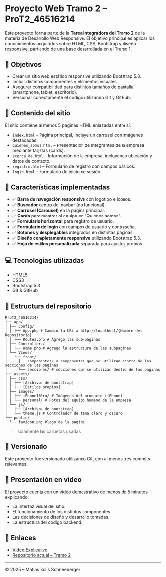 # Proyecto Web Tramo 2 – ProT2_46516214

Este proyecto forma parte de la **Tarea Integradora del Tramo 2** de la materia de Desarrollo Web Responsive. El objetivo principal es aplicar los conocimientos adquiridos sobre HTML, CSS, Bootstrap y diseño responsive, partiendo de una base desarrollada en el Tramo 1.

## 📌 Objetivos

- Crear un sitio web estático responsive utilizando Bootstrap 5.3.
- Incluir distintos componentes y elementos visuales.
- Asegurar compatibilidad para distintos tamaños de pantalla (smartphone, tablet, escritorio).
- Versionar correctamente el código utilizando Git y GitHub.

## 🧩 Contenido del sitio

El sitio contiene al menos 5 páginas HTML enlazadas entre sí:

- `index.html` – Página principal, incluye un carrusel con imágenes destacadas.
- `quienes_somos.html` – Presentación de integrantes de la empresa mediante tarjetas (cards).
- `acerca_de.html` – Información de la empresa, incluyendo ubicación y datos de contacto.
- `registro.html` – Formulario de registro con campos básicos.
- `login.html` – Formulario de inicio de sesión.

## 🎨 Características implementadas

- ✅ **Barra de navegación responsive** con logotipo e íconos.
- ✅ **Buscador** dentro del navbar (no funcional).
- ✅ **Carrusel (Carousel)** en la página principal.
- ✅ **Cards** para mostrar al equipo en "Quiénes somos".
- ✅ **Formulario horizontal** para registro de usuario.
- ✅ **Formulario de login** con campos de usuario y contraseña.
- ✅ **Botones y desplegables** integrados en distintas páginas.
- ✅ **Diseño completamente responsive** utilizando Bootstrap 5.3.
- ✅ **Hoja de estilos personalizada** separada para ajustes propios.

## 💻 Tecnologías utilizadas

- HTML5
- CSS3
- Bootstrap 5.3
- Git & GitHub

## 📁 Estructura del repositorio

```
ProT2_46516214/
├── app/
│ ├── Config/
│ │ ├── App.php # Cambio la URL a http://localhost/{Nombre del Repositorio}
│ │ └── Routes.php # Agrego las sub-páginas
│ ├── Controllers/
│ │ └── Home.php # Agrego la estructura de las subpaginas
│ └── Views/
│   └── front/
│     ├── componentes/ # componentes que se utilizan dentro de las secciones de las paginas
│     └── secciones/ # secciones que se utilizan dentro de las paginas
├── assets/
│ ├── css/
│ │ ├── [Archivos de bootstrap]
│ │ ├── [Estilos propios]
│ ├── images/
│ │ ├── iPhone16Pro/ # Imágenes del producto (iPhone)
│ │ └── personal/ # Fotos del equipo humano de la empresa
│ └── js/
│   ├── [Archivos de bootstrap]
│   └── theme.js # Controlador de tema claro y oscuro
└── public/
  └── favicon.png #logo de la pagina
```
> solamente las carpetas usadas

## 📅 Versionado

Este proyecto fue versionado utilizando Git, con al menos tres commits relevantes:

## 🎥 Presentación en video

El proyecto cuenta con un video demostrativo de menos de 5 minutos explicando:

- La interfaz visual del sitio.
- El funcionamiento de los distintos componentes.
- Las decisiones de diseño y desarrollo tomadas.
- La estructura del código backend. <!-- No tengo que hacer -->

## 🔗 Enlaces

- [Video Explicativo]() <!-- link del video -->
- [Repositorio actual – Tramo 2](https://github.com/MatiasSolisSchneeberger/ProT2_46516214)

---

© 2025 – Matías Solís Schneeberger
